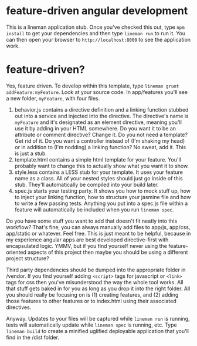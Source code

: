 # feature-driven angular development
This is a lineman application stub. Once you've checked this out, type `npm install` to get your dependencies and then type `lineman run` to run it. You can then open your browser to `http://localhost:8000` to see the application work.

# feature-driven?
Yes, feature driven. To develop within this template, type `lineman grunt addFeature:myFeature`. Look at your source code. In app/features you'll see a new folder, `myFeature`, with four files.

  1. behavior.js contains a directive definition and a linking function stubbed out into a service and injected into the directive. The directive's name is `myFeature` and it's designated as an element directive, meaning you'll use it by adding <my-feature></my-feature> in your HTML somewhere. Do you want it to be an attribute or comment directive? Change it. Do you not need a template? Get rid of it. Do you want a controller instead of (I'm shaking my head) or in addition to (I'm nodding) a linking function? No sweat, add it. This is just a stub.
  1. template.html contains a simple html template for your feature. You'll probably want to change this to actually show what you want it to show.
  1. style.less contains a LESS stub for your template. It uses your feature name as a class. All of your nested styles should just go inside of this stub. They'll automatically be compiled into your build later.
  1. spec.js starts your testing party. It shows you how to mock stuff up, how to inject your linking function, how to structure your jasmine file and how to write a few passing tests. Anything you put into a spec.js file within a feature will automatically be included when you run `lineman spec`.

Do you have some stuff you want to add that doesn't fit neatly into this workflow? That's fine, you can always manually add files to app/js, app/css, app/static or whatever. Feel free. This is just meant to be helpful, because in my experience angular apps are best developed directive-first with encapsulated logic. YMMV, but if you find yourself never using the feature-oriented aspects of this project then maybe you should be using a different project structure?

Third party dependencies should be dumped into the appropriate folder in /vendor. If you find yourself adding `<script>` tags for javascript or `<link>` tags for css then you've misunderstood the way the whole tool works. All that stuff gets baked in for you as long as you drop it into the right folder. All you should really be focusing on is (1) creating features, and (2) adding those features to other features or to index.html using their associated directives.

Anyway. Updates to your files will be captured while `lineman run` is running, tests will automatically update while `lineman spec` is running, etc. Type `lineman build` to create a minified uglified deployable application that you'll find in the /dist folder.
